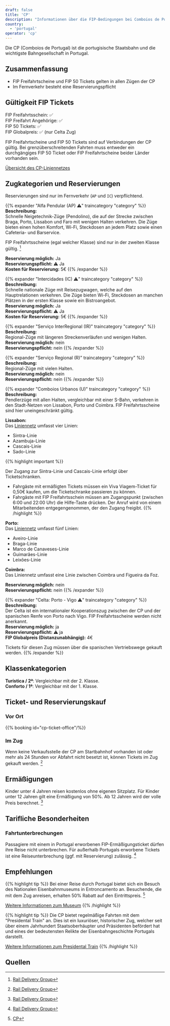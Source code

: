 ```yaml
---
draft: false
title: 'CP'
description: "Informationen über die FIP-Bedingungen bei Comboios de Portugal (CP)."
country:
  - 'portugal'
operator: 'cp'
---
```


Die CP (Comboios de Portugal) ist die portugisische Staatsbahn und die wichtigste Bahngesellschaft in Portugal.

## Zusammenfassung

- FIP Freifahrtscheine und FIP 50 Tickets gelten in allen Zügen der CP
- Im Fernverkehr besteht eine Reservierungspflicht

## Gültigkeit FIP Tickets

FIP Freifahrtsschein: ✅ \
FIP Freifahrt Angehörige: ✅ \
FIP 50 Tickets: ✅ \
FIP Globalpreis: ✅ (nur Celta Zug)

FIP Freifahrtscheine und FIP 50 Tickets sind auf Verbindungen der CP gültig. Bei grenzüberschreitenden Fahrten muss entweder ein durchgängiges FIP 50 Ticket oder FIP Freifahrtscheine beider Länder vorhanden sein.

[Übersicht des CP-Liniennetzes](https://www.cp.pt/StaticFiles/Passageiros/3_viajar/0_servicos/mapa-servicos.pdf)

## Zugkategorien und Reservierungen

Reservierungen sind nur im Fernverkehr (`AP` und `IC`) verpflichtend.

{{% expander "Alfa Pendular (AP) ⚠️" traincategory "category" %}}
**Beschreibung:** \
Schnelle Neigetechnik-Züge (Pendolino), die auf der Strecke zwischen Braga, Porto, Lissabon und Faro mit wenigen Halten verkehren. Die Züge bieten einen hohen Komfort, Wi-Fi, Steckdosen an jedem Platz sowie einen Cafeteria- und Barservice.

FIP Freifahrtsscheine (egal welcher Klasse) sind nur in der zweiten Klasse gültig. [^1]

**Reservierung möglich:** Ja \
**Reservierungspflicht:** ⚠️ Ja \
**Kosten für Reservierung:** 5€
{{% /expander %}}

{{% expander "Intercidades (IC) ⚠️" traincategory "category" %}}
**Beschreibung:** \
Schnelle nationale Züge mit Reisezugwagen, welche auf den Hauptrelationen verkehren. Die Züge bieten Wi-Fi, Steckdosen an manchen Plätzen in der ersten Klasse sowie ein Bistroangebot. \
**Reservierung möglich:** Ja \
**Reservierungspflicht:** ⚠️ Ja \
**Kosten für Reservierung:** 5€
{{% /expander %}}

{{% expander "Serviço InterRegional (IR)" traincategory "category" %}}
**Beschreibung:** \
Regional-Züge mit längeren Streckenverläufen und wenigen Halten. \
**Reservierung möglich:** nein \
**Reservierungspflicht:** nein
{{% /expander %}}

{{% expander "Serviço Regional (R)" traincategory "category" %}}
**Beschreibung:** \
Regional-Züge mit vielen Halten. \
**Reservierung möglich:** nein \
**Reservierungspflicht:** nein
{{% /expander %}}

{{% expander "Comboios Urbanos (U)" traincategory "category" %}}
**Beschreibung:** \
Pendlerzüge mit allen Halten, vergleichbar mit einer S-Bahn, verkehren in den Stadt-Netzen von Lissabon, Porto und Coimbra. FIP Freifahrtsscheine sind hier uneingeschränkt gültig.

**Lissabon:** \
Das [Liniennetz](https://www.cp.pt/StaticFiles/Passageiros/3_viajar/0_servicos/lx/ligacao-cp-metro-lisboa-baixa.pdf) umfasst vier Linien:
* Sintra-Linie
* Azambuja-Linie
* Cascais-Linie
* Sado-Linie

{{% highlight important %}}

Der Zugang zur Sintra-Linie und Cascais-Linie erfolgt über Ticketschranken.

* Fahrgäste mit ermäßigten Tickets müssen ein Viva Viagem-Ticket für 0,50€ kaufen, um die Ticketschranke passieren zu können.
* Fahrgäste mit FIP Freifahrtsschein müssen am Zugangspunkt (zwischen 6:00 und 22:00 Uhr) die Hilfe-Taste drücken. Der Anruf wird von einem Mitarbeitenden entgegengenommen, der den Zugang freigibt.
{{% /highlight %}}

**Porto:** \
Das [Liniennetz](https://www.cp.pt/StaticFiles/Passageiros/1_horarios/precos/pt/oporto-urban-trains-map.pdf) umfasst fünf Linien:
* Aveiro-Linie
* Braga-Linie
* Marco de Canaveses-Linie
* Guimarães-Linie
* Leixões-Linie

**Coimbra:** \
Das Liniennetz umfasst eine Linie zwischen Coimbra und Figueira da Foz.

**Reservierung möglich:** nein \
**Reservierungspflicht:** nein
{{% /expander %}}

{{% expander "Celta: Porto - Vigo ⚠️" traincategory "category" %}}
**Beschreibung:** \
Der Celta ist ein internationaler Kooperationszug zwischen der CP und der spanischen Renfe von Porto nach Vigo. FIP Freifahrtsscheine werden nicht anerkannt. \
**Reservierung möglich:** ja \
**Reservierungspflicht:** ⚠️ ja \
**FIP Globalpreis (Distanzunabhängig):** 4€

Tickets für diesen Zug müssen über die spanischen Vertriebswege gekauft werden.
{{% /expander %}}

## Klassenkategorien

**Turística / 2ª**: Vergleichbar mit der 2. Klasse. \
**Conforto / 1ª**: Vergleichbar mit der 1. Klasse.

## Ticket- und Reservierungskauf

### Vor Ort

{{% booking id="cp-ticket-office"/%}}

### Im Zug

Wenn keine Verkaufsstelle der CP am Startbahnhof vorhanden ist oder mehr als 24 Stunden vor Abfahrt nicht besetzt ist, können Tickets im Zug gekauft werden. [^1]

## Ermäßigungen

Kinder unter 4 Jahren reisen kostenlos ohne eigenen Sitzplatz. Für Kinder unter 12 Jahren gilt eine Ermäßigung von 50%. Ab 12 Jahren wird der volle Preis berechnet. [^1]

## Tarifliche Besonderheiten

### Fahrtunterbrechungen

Passagiere mit einem in Portugal erworbenen FIP-Ermäßigungsticket dürfen ihre Reise nicht unterbrechen. Für außerhalb Portugals erworbene Tickets ist eine Reiseunterbrechung (ggf. mit Reservierung) zulässig. [^1]

## Empfehlungen

{{% highlight tip %}}
Bei einer Reise durch Portugal bietet sich ein Besuch des Nationalen Eisenbahnmuseums in Entroncamento an. Besuchende, die mit dem Zug anreisen, erhalten 50% Rabatt auf den Eintrittspreis. [^2]

[Weitere Informationen zum Museum](https://www.fmnf.pt/apps/frontend/public/static/site/MNF_DE.pdf) <!-- Link austauschen für jeweilige Sprache -->
{{% /highlight %}}

{{% highlight tip %}}
Die CP bietet regelmäßige Fahrten mit dem "Presidental Train" an. Dies ist ein luxuriöser, historischer Zug, welcher seit über einem Jahrhundert Staatsoberhäupter und Präsidenten befördert hat und eines der bedeutensten Relikte der Eisenbahngeschichte Portugals darstellt.

[Weitere Informationen zum Presidental Train](https://comboiopresidencial.pt/en/)
{{% /highlight %}}

## Quellen

[^1]: [Rail Delivery Group](https://www.raildeliverygroup.com/rst/europe-and-fip.html#uk-accordion-89)
[^2]: [CP](https://www.cp.pt/passageiros/en/discounts-benefits/Benefits-and-special-offers/national-railway-museum)
